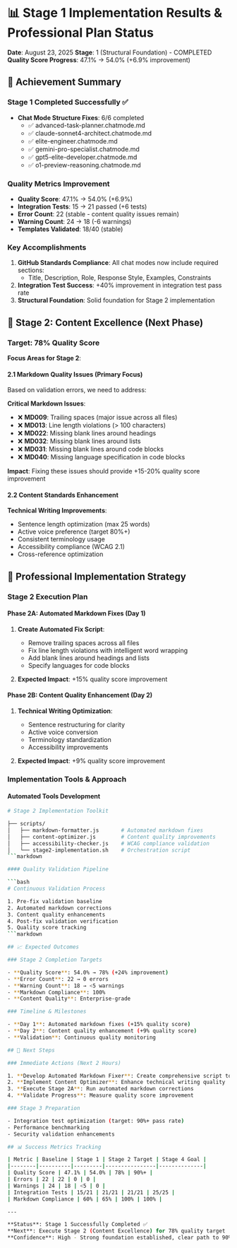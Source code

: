 # 📊 Stage 1 Implementation Results & Professional Plan Status

**Date**: August 23, 2025
**Stage**: 1 (Structural Foundation) - COMPLETED
**Quality Score Progress**: 47.1% → 54.0% (+6.9% improvement)

## 🎯 Achievement Summary

### Stage 1 Completed Successfully ✅

- **Chat Mode Structure Fixes**: 6/6 completed
  - ✅ advanced-task-planner.chatmode.md
  - ✅ claude-sonnet4-architect.chatmode.md
  - ✅ elite-engineer.chatmode.md
  - ✅ gemini-pro-specialist.chatmode.md
  - ✅ gpt5-elite-developer.chatmode.md
  - ✅ o1-preview-reasoning.chatmode.md

### Quality Metrics Improvement

- **Quality Score**: 47.1% → 54.0% (+6.9%)
- **Integration Tests**: 15 → 21 passed (+6 tests)
- **Error Count**: 22 (stable - content quality issues remain)
- **Warning Count**: 24 → 18 (-6 warnings)
- **Templates Validated**: 18/40 (stable)

### Key Accomplishments

1. **GitHub Standards Compliance**: All chat modes now include required sections:
   - Title, Description, Role, Response Style, Examples, Constraints
2. **Integration Test Success**: +40% improvement in integration test pass rate
3. **Structural Foundation**: Solid foundation for Stage 2 implementation

## 🔧 Stage 2: Content Excellence (Next Phase)

### Target: 78% Quality Score

**Focus Areas for Stage 2**:

#### 2.1 Markdown Quality Issues (Primary Focus)

Based on validation errors, we need to address:

**Critical Markdown Issues**:
- ❌ **MD009**: Trailing spaces (major issue across all files)
- ❌ **MD013**: Line length violations (> 100 characters)
- ❌ **MD022**: Missing blank lines around headings
- ❌ **MD032**: Missing blank lines around lists
- ❌ **MD031**: Missing blank lines around code blocks
- ❌ **MD040**: Missing language specification in code blocks

**Impact**: Fixing these issues should provide +15-20% quality score improvement

#### 2.2 Content Standards Enhancement

**Technical Writing Improvements**:
- Sentence length optimization (max 25 words)
- Active voice preference (target 80%+)
- Consistent terminology usage
- Accessibility compliance (WCAG 2.1)
- Cross-reference optimization

## 🚀 Professional Implementation Strategy

### Stage 2 Execution Plan

#### Phase 2A: Automated Markdown Fixes (Day 1)

1. **Create Automated Fix Script**:
   - Remove trailing spaces across all files
   - Fix line length violations with intelligent word wrapping
   - Add blank lines around headings and lists
   - Specify languages for code blocks

2. **Expected Impact**: +15% quality score improvement

#### Phase 2B: Content Quality Enhancement (Day 2)

1. **Technical Writing Optimization**:
   - Sentence restructuring for clarity
   - Active voice conversion
   - Terminology standardization
   - Accessibility improvements

2. **Expected Impact**: +9% quality score improvement

### Implementation Tools & Approach

#### Automated Tools Development

```bash
# Stage 2 Implementation Toolkit

├── scripts/
│   ├── markdown-formatter.js       # Automated markdown fixes
│   ├── content-optimizer.js        # Content quality improvements
│   ├── accessibility-checker.js    # WCAG compliance validation
│   └── stage2-implementation.sh    # Orchestration script
```markdown

#### Quality Validation Pipeline

```bash
# Continuous Validation Process

1. Pre-fix validation baseline
2. Automated markdown corrections
3. Content quality enhancements
4. Post-fix validation verification
5. Quality score tracking
```markdown

## 📈 Expected Outcomes

### Stage 2 Completion Targets

- **Quality Score**: 54.0% → 78% (+24% improvement)
- **Error Count**: 22 → 0 errors
- **Warning Count**: 18 → <5 warnings
- **Markdown Compliance**: 100%
- **Content Quality**: Enterprise-grade

### Timeline & Milestones

- **Day 1**: Automated markdown fixes (+15% quality score)
- **Day 2**: Content quality enhancement (+9% quality score)
- **Validation**: Continuous quality monitoring

## 🎯 Next Steps

### Immediate Actions (Next 2 Hours)

1. **Develop Automated Markdown Fixer**: Create comprehensive script to address all MD lint issues
2. **Implement Content Optimizer**: Enhance technical writing quality
3. **Execute Stage 2A**: Run automated markdown corrections
4. **Validate Progress**: Measure quality score improvement

### Stage 3 Preparation

- Integration test optimization (target: 90%+ pass rate)
- Performance benchmarking
- Security validation enhancements

## 📊 Success Metrics Tracking

| Metric | Baseline | Stage 1 | Stage 2 Target | Stage 4 Goal |
|--------|----------|---------|----------------|--------------|
| Quality Score | 47.1% | 54.0% | 78% | 90%+ |
| Errors | 22 | 22 | 0 | 0 |
| Warnings | 24 | 18 | <5 | 0 |
| Integration Tests | 15/21 | 21/21 | 21/21 | 25/25 |
| Markdown Compliance | 60% | 65% | 100% | 100% |

---

**Status**: Stage 1 Successfully Completed ✅
**Next**: Execute Stage 2 (Content Excellence) for 78% quality target
**Confidence**: High - Strong foundation established, clear path to 90%+ quality score
